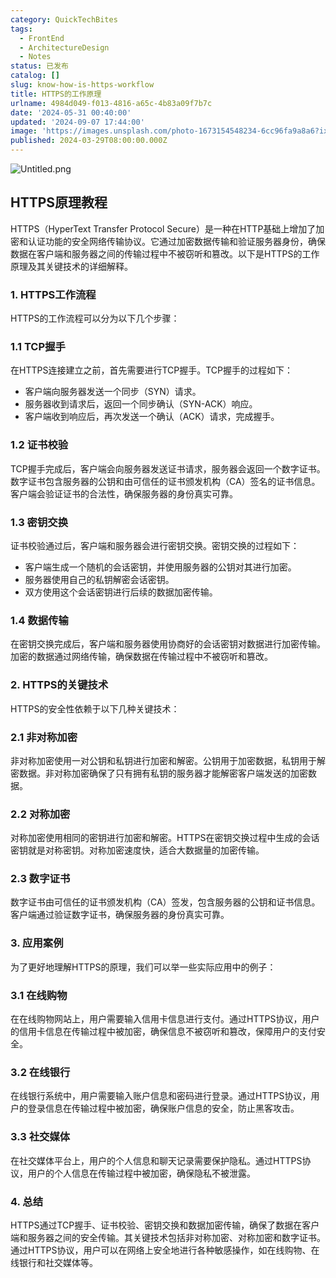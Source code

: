 ```yaml
---
category: QuickTechBites
tags:
  - FrontEnd
  - ArchitectureDesign
  - Notes
status: 已发布
catalog: []
slug: know-how-is-https-workflow
title: HTTPS的工作原理
urlname: 4984d049-f013-4816-a65c-4b83a09f7b7c
date: '2024-05-31 00:40:00'
updated: '2024-09-07 17:44:00'
image: 'https://images.unsplash.com/photo-1673154548234-6cc96fa9a8a6?ixlib=rb-4.0.3&q=85&fm=jpg&crop=entropy&cs=srgb'
published: 2024-03-29T08:00:00.000Z
---
```


![Untitled.png](https://prod-files-secure.s3.us-west-2.amazonaws.com/5d24fe63-e567-4804-86f9-9fdc62e13082/2950c759-0255-4c0a-becc-122aae8c82c0/Untitled.png?X-Amz-Algorithm=AWS4-HMAC-SHA256&X-Amz-Content-Sha256=UNSIGNED-PAYLOAD&X-Amz-Credential=ASIAZI2LB466XGPHTUSY%2F20250310%2Fus-west-2%2Fs3%2Faws4_request&X-Amz-Date=20250310T053231Z&X-Amz-Expires=3600&X-Amz-Security-Token=IQoJb3JpZ2luX2VjED0aCXVzLXdlc3QtMiJHMEUCIQCvDIL04YEmwItM%2BmaFOHYAO%2FJR%2Bo1c2c%2BhHbO8E%2F2JQgIgfS3qJrtjEEQ3h8h9qITs9WqjtGouI4Wh5KRjwTbQZcAqiAQIhv%2F%2F%2F%2F%2F%2F%2F%2F%2F%2FARAAGgw2Mzc0MjMxODM4MDUiDAGCEUlra5Ll2xhlfyrcA913c3iQaJgnnyuwcSpX4MaRENKx37JuQpJxDyiRLXsa5GH7jeWNvfwhHqaEp0IEdx9cbWaEgaxadkzk9x0xX%2BnyCLmuOQ7mD9JwPuWtV9SBeTk9UU67fvJkFBh0E9LZAqhnGUxywl638hQDX%2BE%2Bb4iZsPvNuB11x8aLKIwS78vGDIT9gMmulA1JyBrfS7vCSJBqRMMTiA7O2Jc10ebbwwygnI4h0wWtJYX%2BA1l1PKFWznEWzOaNq7XwCJNGZleCMCGgAcrMM8SzsuNTw572cUuO%2FrEBRr3U78QI2L8nvr9hgoozg4%2Fks4%2BpouFKaVUBqasJLnlzIxYmWSJB6SCreFDIykmFx4SmX%2FfLCtOWpv45EwUTQvQU6UqnIqyUkCSrKotEI%2FPMpFw76uGgMPmgaTmoYZW7Wj0wfPYLfi3Q3qdymlFxYb8Btsyfv8lk74durZr5WNhT7Cnr71ywNL5IvP1T%2F%2F9iH3ondeTx5OYphMpS4v7%2FwZ4ngoS6muBxlqAoT1NFMSBmO0d2KLqqDJD%2FyiBuwaSZeZeSSUSMZZckqasW%2BEaJ4bjX93VEQIgtK15nsLrhdmyRQ3EgyFGgeM%2B6IinNRKPcpL0cCA7nwl6vhn3%2FK9n0c4rWCAY613omMJ%2Foub4GOqUBaWDg9%2Bw2AUCYgLlslWbBS26WQElVW98FwkC6flrV0FXVZkul8IR0Owc5SOEomzp%2BR4UslQmw3zjTwpAFtTgHOmOB12JmpqJRTejIr34oO7WBJPNfg5DJxEQIqAX71Dum6QanRCpisKVSK4yFe3UBRR4PiuB67qCIcg0SXPrWauTRUrG2raCRrptWkw6qaQLyqMeA0bK3eyXv5sv1Sd%2Bs9AJlnydz&X-Amz-Signature=9f215e1a1fd7d08d7598f234ac1d8aeca720a8a7ed65ca524054f5c2706b8e31&X-Amz-SignedHeaders=host&x-id=GetObject)


## HTTPS原理教程


HTTPS（HyperText Transfer Protocol Secure）是一种在HTTP基础上增加了加密和认证功能的安全网络传输协议。它通过加密数据传输和验证服务器身份，确保数据在客户端和服务器之间的传输过程中不被窃听和篡改。以下是HTTPS的工作原理及其关键技术的详细解释。


### 1. HTTPS工作流程


HTTPS的工作流程可以分为以下几个步骤：


### 1.1 TCP握手


在HTTPS连接建立之前，首先需要进行TCP握手。TCP握手的过程如下：

- 客户端向服务器发送一个同步（SYN）请求。
- 服务器收到请求后，返回一个同步确认（SYN-ACK）响应。
- 客户端收到响应后，再次发送一个确认（ACK）请求，完成握手。

### 1.2 证书校验


TCP握手完成后，客户端会向服务器发送证书请求，服务器会返回一个数字证书。数字证书包含服务器的公钥和由可信任的证书颁发机构（CA）签名的证书信息。客户端会验证证书的合法性，确保服务器的身份真实可靠。


### 1.3 密钥交换


证书校验通过后，客户端和服务器会进行密钥交换。密钥交换的过程如下：

- 客户端生成一个随机的会话密钥，并使用服务器的公钥对其进行加密。
- 服务器使用自己的私钥解密会话密钥。
- 双方使用这个会话密钥进行后续的数据加密传输。

### 1.4 数据传输


在密钥交换完成后，客户端和服务器使用协商好的会话密钥对数据进行加密传输。加密的数据通过网络传输，确保数据在传输过程中不被窃听和篡改。


### 2. HTTPS的关键技术


HTTPS的安全性依赖于以下几种关键技术：


### 2.1 非对称加密


非对称加密使用一对公钥和私钥进行加密和解密。公钥用于加密数据，私钥用于解密数据。非对称加密确保了只有拥有私钥的服务器才能解密客户端发送的加密数据。


### 2.2 对称加密


对称加密使用相同的密钥进行加密和解密。HTTPS在密钥交换过程中生成的会话密钥就是对称密钥。对称加密速度快，适合大数据量的加密传输。


### 2.3 数字证书


数字证书由可信任的证书颁发机构（CA）签发，包含服务器的公钥和证书信息。客户端通过验证数字证书，确保服务器的身份真实可靠。


### 3. 应用案例


为了更好地理解HTTPS的原理，我们可以举一些实际应用中的例子：


### 3.1 在线购物


在在线购物网站上，用户需要输入信用卡信息进行支付。通过HTTPS协议，用户的信用卡信息在传输过程中被加密，确保信息不被窃听和篡改，保障用户的支付安全。


### 3.2 在线银行


在线银行系统中，用户需要输入账户信息和密码进行登录。通过HTTPS协议，用户的登录信息在传输过程中被加密，确保账户信息的安全，防止黑客攻击。


### 3.3 社交媒体


在社交媒体平台上，用户的个人信息和聊天记录需要保护隐私。通过HTTPS协议，用户的个人信息在传输过程中被加密，确保隐私不被泄露。


### 4. 总结


HTTPS通过TCP握手、证书校验、密钥交换和数据加密传输，确保了数据在客户端和服务器之间的安全传输。其关键技术包括非对称加密、对称加密和数字证书。通过HTTPS协议，用户可以在网络上安全地进行各种敏感操作，如在线购物、在线银行和社交媒体等。


